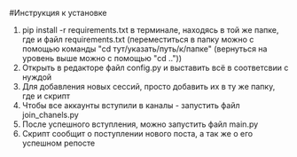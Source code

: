 #Инструкция к установке

1. pip install -r requirements.txt в терминале, находясь в той же папке, где и файл requirements.txt
(переместиться в папку можно с помощью команды "cd тут/указать/путь/к/папке" (вернуться на уровень выше можно с помощью "cd .."))
2. Открыть в редакторе файл config.py и выставить всё в соответсвии с нуждой
3. Для добавления новых сессий, просто добавить их в ту же папку, где и скрипт
4. Чтобы все аккаунты вступили в каналы - запустить файл join_chanels.py
5. После успешного вступления, можно запустить файл main.py
6. Скрипт сообщит о поступлении нового поста, а так же о его успешном репосте
